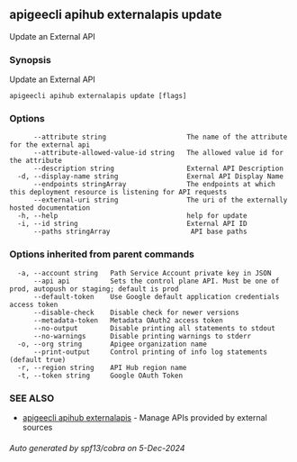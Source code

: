 ## apigeecli apihub externalapis update

Update an External API

### Synopsis

Update an External API

```
apigeecli apihub externalapis update [flags]
```

### Options

```
      --attribute string                    The name of the attribute for the external api
      --attribute-allowed-value-id string   The allowed value id for the attribute
      --description string                  External API Description
  -d, --display-name string                 Exernal API Display Name
      --endpoints stringArray               The endpoints at which this deployment resource is listening for API requests
      --external-uri string                 The uri of the externally hosted documentation
  -h, --help                                help for update
  -i, --id string                           External API ID
      --paths stringArray                    API base paths
```

### Options inherited from parent commands

```
  -a, --account string   Path Service Account private key in JSON
      --api api          Sets the control plane API. Must be one of prod, autopush or staging; default is prod
      --default-token    Use Google default application credentials access token
      --disable-check    Disable check for newer versions
      --metadata-token   Metadata OAuth2 access token
      --no-output        Disable printing all statements to stdout
      --no-warnings      Disable printing warnings to stderr
  -o, --org string       Apigee organization name
      --print-output     Control printing of info log statements (default true)
  -r, --region string    API Hub region name
  -t, --token string     Google OAuth Token
```

### SEE ALSO

* [apigeecli apihub externalapis](apigeecli_apihub_externalapis.md)	 - Manage APIs provided by external sources

###### Auto generated by spf13/cobra on 5-Dec-2024
